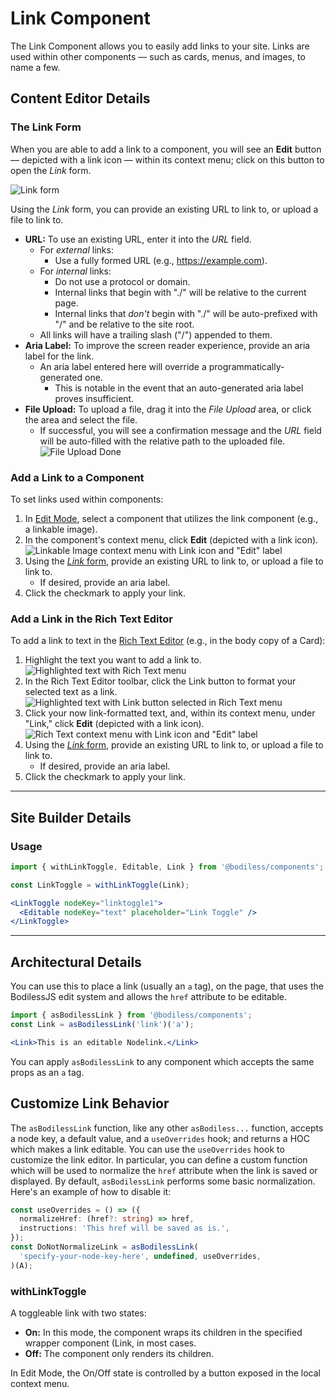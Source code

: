 # Link Component

The Link Component allows you to easily add links to your site. Links are used within other
components — such as cards, menus, and images, to name a few.

## Content Editor Details

### The Link Form

When you are able to add a link to a component, you will see an **Edit** button — depicted with a
link icon — within its context menu; click on this button to open the _Link_ form.

![Link form](../assets/LinkForm.jpg ':size=50%')

Using the _Link_ form, you can provide an existing URL to link to, or upload a file to link to.

- **URL:** To use an existing URL, enter it into the _URL_ field.
  - For _external_ links:
    - Use a fully formed URL (e.g., <https://example.com>).
  - For _internal_ links:
    - Do not use a protocol or domain.
    - Internal links that begin with "./" will be relative to the current page.
    - Internal links that _don't_ begin with "./" will be auto-prefixed with "/" and be relative
      to the site root.
  - All links will have a trailing slash ("/") appended to them.
- **Aria Label:** To improve the screen reader experience, provide an aria label for the link.
  - An aria label entered here will override a programmatically-generated one.
    - This is notable in the event that an auto-generated aria label proves insufficient.
- **File Upload:** To upload a file, drag it into the _File Upload_ area, or click the area and
  select the file.
  - If successful, you will see a confirmation message and the _URL_ field will be auto-filled
    with the relative path to the uploaded file.  
    ![File Upload Done](../assets/FileUploadDone.jpg ':size=50%')

### Add a Link to a Component

To set links used within components:

01. In [Edit Mode](/ContentEditorUserGuide/#edit-mode), select a component that utilizes the link
    component (e.g., a linkable image).
01. In the component's context menu, click **Edit** (depicted with a link icon).  
    ![Linkable Image context menu with Link icon and "Edit" label](../assets/EditLinkIconInImageContextMenu.jpg ':size=50%')
01. Using the [_Link_ form](#the-link-form), provide an existing URL to link to, or upload a file to
    link to.
    - If desired, provide an aria label.
01. Click the checkmark to apply your link.

### Add a Link in the Rich Text Editor

To add a link to text in the [Rich Text Editor](../Editors/RichText) (e.g., in the body copy of a
Card):

01. Highlight the text you want to add a link to.  
    ![Highlighted text with Rich Text menu](../assets/HighlightLinkText.jpg)
01. In the Rich Text Editor toolbar, click the Link button to format your selected text as a link.  
    ![Highlighted text with Link button selected in Rich Text menu](../assets/ClickLinkButton.jpg)
01. Click your now link-formatted text, and, within its context menu, under "Link," click **Edit**
    (depicted with a link icon).  
    ![Rich Text context menu with Link icon and "Edit" label](../assets/RichTextLinkEditButtonInContextMenu.jpg ':size=25%')
01. Using the [_Link_ form](#the-link-form), provide an existing URL to link to, or upload a file to
    link to.
    - If desired, provide an aria label.
01. Click the checkmark to apply your link.

---

## Site Builder Details

### Usage

```jsx
import { withLinkToggle, Editable, Link } from '@bodiless/components';

const LinkToggle = withLinkToggle(Link);

<LinkToggle nodeKey="linktoggle1">
  <Editable nodeKey="text" placeholder="Link Toggle" />
</LinkToggle>
```

---

## Architectural Details

You can use this to place a link (usually an `a` tag), on the page, that uses the BodilessJS edit
system and allows the `href` attribute to be editable.

  ```jsx
  import { asBodilessLink } from '@bodiless/components';
  const Link = asBodilessLink('link')('a');

  <Link>This is an editable Nodelink.</Link> 
  ```

You can apply `asBodilessLink` to any component which accepts the same props as an `a` tag.

## Customize Link Behavior

The `asBodilessLink` function, like any other `asBodiless...` function, accepts a node key, a
default value, and a `useOverrides` hook; and returns a HOC which makes a link editable. You can use
the `useOverrides` hook to customize the link editor. In particular, you can define a custom
function which will be used to normalize the `href` attribute when the link is saved or displayed.
By default, `asBodilessLink` performs some basic normalization.  Here's an example of how to disable
it:

```ts
const useOverrides = () => ({
  normalizeHref: (href?: string) => href,
  instructions: 'This href will be saved as is.',
});
const DoNotNormalizeLink = asBodilessLink(
  'specify-your-node-key-here', undefined, useOverrides,
)(A);
```

### withLinkToggle

A toggleable link with two states:

- **On:** In this mode, the component wraps its children in the specified wrapper component (Link,
  in most cases.
- **Off:** The component only renders its children.

In Edit Mode, the On/Off state is controlled by a button exposed in the local context menu.
